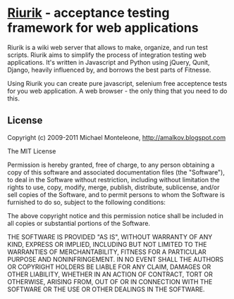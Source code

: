 <a name="README">[Riurik](https://github.com/andrew-malkov/Riurik)</a> - acceptance testing framework for web applications
=======
Riurik is a wiki web server that allows to make, organize, and run test scripts. Riurik aims to simplify the process of integration testing web applications. It's written in Javascript and Python using jQuery, Qunit, Django, heavily influenced by, and borrows the best parts of Fitnesse.

Using Riurik you can create pure javascript, selenium free acceptence tests for you web application. A web browser - the only thing that you need to do this.

License
-------

Copyright (c) 2009-2011 Michael Monteleone, http://amalkov.blogspot.com

The MIT License

Permission is hereby granted, free of charge, to any person obtaining
a copy of this software and associated documentation files (the
"Software"), to deal in the Software without restriction, including
without limitation the rights to use, copy, modify, merge, publish,
distribute, sublicense, and/or sell copies of the Software, and to
permit persons to whom the Software is furnished to do so, subject to
the following conditions:

The above copyright notice and this permission notice shall be
included in all copies or substantial portions of the Software.

THE SOFTWARE IS PROVIDED "AS IS", WITHOUT WARRANTY OF ANY KIND,
EXPRESS OR IMPLIED, INCLUDING BUT NOT LIMITED TO THE WARRANTIES OF
MERCHANTABILITY, FITNESS FOR A PARTICULAR PURPOSE AND
NONINFRINGEMENT. IN NO EVENT SHALL THE AUTHORS OR COPYRIGHT HOLDERS BE
LIABLE FOR ANY CLAIM, DAMAGES OR OTHER LIABILITY, WHETHER IN AN ACTION
OF CONTRACT, TORT OR OTHERWISE, ARISING FROM, OUT OF OR IN CONNECTION
WITH THE SOFTWARE OR THE USE OR OTHER DEALINGS IN THE SOFTWARE.


[0]: http://jquery.com "jQuery"
[1]: http://docs.jquery.com/QUnit "QUnit"